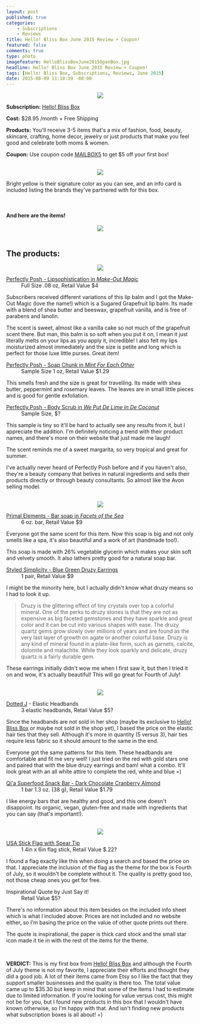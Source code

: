 ```yaml
---
layout: post
published: true
categories: 
    - Subscriptions
    - Reviews
title: Hello! Bliss Box June 2015 Review + Coupon!
featured: false
comments: true
type: photo
imagefeature: HelloBlissBoxJune2015OpenBox.jpg
headline: Hello! Bliss Box June 2015 Review + Coupon!
tags: [Hello! Bliss Box, Subscriptions, Reviews, June 2015]
date: 2015-06-09 11:10:39 -08:00
---
```


<center><img src='/images/HelloBlissBoxJune2015Box.jpg'></center>

<p><b>Subscription:</b> <a href="https://helloblissbox.refersion.com/c/7dece">Hello! Bliss Box</a></p>
<p><b>Cost:</b> $28.95 /month + Free Shipping</p>
<p><b>Products:</b> You'll receive 3-5 items that's a mix of fashion, food, beauty, skincare, crafting, home decor, jewelry  or just products that make you feel good and celebrate both moms & women.</p>
<p><b>Coupon:</b> Use coupon code <a href="https://helloblissbox.refersion.com/c/7dece">MAILBOX5</a> to get $5 off your first box!</p>
<br>

<center><img src='/images/HelloBlissBoxJune2015OpenBox.jpg'></center>
<p>Bright yellow is their signature color as you can see, and an info card is included listing the brands they've partnered with for this box.</p>
<br>

<H4>And here are the items!</H4>
<center><img src='/images/HelloBlissBoxJune2015Items.jpg'></center>
<br>

## The products:

<center><img src='/images/HelloBlissBoxJune2015BeautyItems.jpg'></center>

<DL>
<DT><a href="https://www.perfectlyposh.com/lipsophistication/make-out-magic-lip-balm">Perfectly Posh - Lipsophistication in <i>Make-Out Magic</i></a></DT>
<DD>Full Size .08 oz, Retail Value $4</DD>
</DL>

<p>Subscribers received different variations of this lip balm and I got the Make-Out Magic (love the name!) which is a Sugared Grapefruit lip balm. Its made with a blend of shea butter and beeswax, grapefruit vanilla, and is free of parabens and lanolin.</p>
<p>The scent is sweet, almost like a vanilla cake so not much of the grapefruit scent there. But man, this balm is so soft when you put it on, I mean it just literally melts on your lips as you apply it, incredible! I also felt my lips moisturized almost immediately and the size is petite and long which is perfect for those luxe little purses. Great item!</p>

<DL>
<DT><a href="https://www.perfectlyposh.com/chunks/mint-for-each-other-chunk-big-bath-bar">Perfectly Posh - Soap Chunk in <i>Mint For Each Other</i></a></DT>
<DD>Sample Size 1 oz, Retail Value $1.29</DD>
</DL>

<p>This smells fresh and the size is great for travelling. Its made with shea butter, peppermint and rosemary leaves. The leaves are in small little pieces and is good for gentle exfoliation.</p>

<DL>
<DT><a href="https://www.perfectlyposh.com/we-put-de-lime-de-coconut-body-scrub">Perfectly Posh - Body Scrub in <i>We Put De Lime In De Coconut</i></a></DT>
<DD>Sample Size, $?</DD>
</DL>

<p>This sample is tiny so it'll be hard to actually see any results from it, but I appreciate the addition. I'm definitely noticing a trend with their product names, and there's more on their website that just made me laugh!</p>

<p>The scent reminds me of a sweet margarita, so very tropical and great for summer.</p>

<i class="icon-long-arrow-right"></i> I've actually never heard of Perfectly Posh before and if you haven't also, they're a beauty company that belives in natural ingredients and sells their products directly or through beauty consultants. So almost like the Avon selling model.

<br>

<center><img src='/images/HelloBlissBoxJune2015SoapEarrings.jpg'></center>

<DL>
<DT><a href="http://www.primalelements.com/facets-vegetable-glycerin-bar-soap.html">Primal Elements - Bar soap in <i>Facets of the Sea</i></a></DT>
<DD>6 oz. bar, Retail Value $9</DD>
</DL>

<p>Everyone got the same scent for this item. Now this soap is big and not only smells like a spa, it's also beautiful and a work of art (handmade too!).</p>
<p>This soap is made with 26% vegetable glycerin which makes your skin soft and velvety smooth. It also lathers pretty good for a natural soap bar.</p>

<DL>
<DT><a href="https://www.etsy.com/listing/236094226/blue-green-chunky-druzy-earring-posts?ref=shop_home_active_1">Styled Simplicity - Blue Green Druzy Earrings</a></DT>
<DD>1 pair, Retail Value $9</DD>
</DL>

<p>I might be the minority here, but I actually didn't know what druzy means so I had to look it up.</p>

<blockquote>
Druzy is the glittering effect of tiny crystals over top a colorful mineral. One of the perks to druzy stones is that they are not as expensive as big faceted gemstones and they have sparkle and great color and it can be cut into various shapes with ease. The druzy quartz gems grow slowly over millions of years and are found as the very last layer of growth on agate or another colorful base. Druzy is any kind of mineral found in a plate-like form, such as garnets, calcite, dolomite and malachite. While they look sparkly and delicate, druzy quartz is a fairly durable gem.
</blockquote>

<p>These earrings initially didn't wow me when I first saw it, but then I tried it on and wow, it's actually beautiful! This will go great for Fourth of July!</p>

<br>


<center><img src='/images/HelloBlissBoxJune2015HairBar.jpg'></center>

<DL>
<DT><a href='https://www.etsy.com/shop/dottedjshop'>Dotted J</a> - Elastic Headbands</DT>
<DD>3 elastic headbands, Retail Value $5?</DD>
</DL>

<p>Since the headbands are not sold in her shop (maybe its exclusive to <a href="https://helloblissbox.refersion.com/c/7dece">Hello! Bliss Box</a> or maybe not sold in the shop yet), I based the price on the elastic hair ties that they sell. Although it's more in quantity (5 versus 3), hair ties require less fabric so it should amount to the same in the end.</p>

<p>Everyone got the same patterns for this item. These headbands are comfortable and fit me very well! I just tried on the red with gold stars one and paired that with the blue druzy earrings and bam! what a combo. It'll look great with an all white attire to complete the red, white and blue =)</p>

<DL>
<DT><a href='http://us.naturespath.com/product/qia-superfood-snack-bar-dark-chocolate-cranberry-almond'>Qi'a Superfood Snack Bar - Dark Chocolate Cranberry Almond</a></DT>
<DD>1 bar 1.3 oz. (38 g), Retail Value $1.79</DD>
</DL>

<p>I like energy bars that are healthy and good, and this one doesn't disappoint. Its organic, vegan, gluten-free and made with ingredients that you can say (that's important!).</p>

<br>

<center><img src='/images/HelloBlissBoxJune2015FlagQuote.jpg'></center>

<DL>
<DT><a href="http://www.united-states-flag.com/usa-stick-flag-4x6-standard-with-spear-tip.html">USA Stick Flag with Spear Tip</a></DT>
<DD>1 4in x 6in flag stick, Retail Value $.22?</DD>
</DL>

<p>I found a flag exactly like this when doing a search and based the price on that. I appreciate the inclusion of the flag as the theme for the box is Fourth of July, so it wouldn't be complete without it. The quality is pretty good too, not those cheap ones you get for free.</p>

<DL>
<DT>Inspirational Quote by Just Say it!</DT>
<DD>Retail Value $5?</DD>
</DL>

<p>There's no information about this item besides on the included info sheet which is what I included above. Prices are not included and no website either, so I'm basing the price on the value of other quote prints out there.</p>
<p>The quote is inspirational, the paper is thick card stock and the small star icon made it tie in with the rest of the items for the theme.</p>

<br>

<p><b>VERDICT:</b> This is my first box from <a href="https://helloblissbox.refersion.com/c/7dece">Hello! Bliss Box</a> and although the Fourth of July theme is not my favorite, I appreciate their efforts and thought they did a good job. A lot of their items came from Etsy so I like the fact that they support smaller businesses and the quality is there too. The total value came up to $35.30 but keep in mind that some of the items I had to estimate due to limited information. If you're looking for value versus cost, this might not be for you, but I found new products in this box that I wouldn't have known otherwise, so I'm happy with that. And isn't finding new products what subscription boxes is all about! =)</p>

